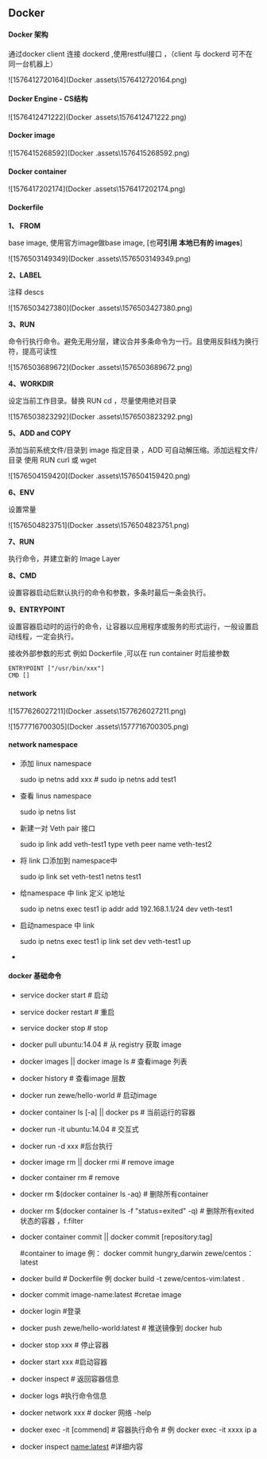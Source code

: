 ## Docker  

#### Docker 架构

通过docker client 连接 dockerd ,使用restful接口 ，（client 与 dockerd 可不在同一台机器上）

![1576412720164](Docker  .assets\1576412720164.png)



#### Docker Engine - CS结构

![1576412471222](Docker  .assets\1576412471222.png)



#### Docker image



![1576415268592](Docker  .assets\1576415268592.png)

#### Docker container



![1576417202174](Docker  .assets\1576417202174.png)



#### Dockerfile

**1、 FROM**  

base image, 使用官方image做base image, [也**可引用 本地已有的 images**]

![1576503149349](Docker  .assets\1576503149349.png)

**2、LABEL** 

注释  descs

![1576503427380](Docker  .assets\1576503427380.png)

**3、RUN**

命令行执行命令。避免无用分层，建议合并多条命令为一行。且使用反斜线为换行符，提高可读性

![1576503689672](Docker  .assets\1576503689672.png)

**4、WORKDIR**

设定当前工作目录。替换 RUN cd ，尽量使用绝对目录

![1576503823292](Docker  .assets\1576503823292.png)

**5、ADD and COPY**

添加当前系统文件/目录到 image 指定目录 ，ADD 可自动解压缩。添加远程文件/目录 使用 RUN curl 或 wget

![1576504159420](Docker  .assets\1576504159420.png)

**6、ENV**

设置常量

![1576504823751](Docker  .assets\1576504823751.png)

**7、RUN**

执行命令，并建立新的 Image Layer



**8、CMD**

设置容器启动后默认执行的命令和参数，多条时最后一条会执行。



**9、ENTRYPOINT** 

设置容器启动时的运行的命令，让容器以应用程序或服务的形式运行，一般设置启动线程，一定会执行。

接收外部参数的形式 例如 Dockerfile ,可以在 run container 时后接参数

```
ENTRYPOINT ["/usr/bin/xxx"]
CMD []
```



#### network



![1577626027211](Docker  .assets\1577626027211.png)



![1577716700305](Docker  .assets\1577716700305.png)





#### **network namespace**



+ 添加 linux namespace  

  sudo ip netns add xxx   # sudo ip netns add test1

+ 查看 linus namespace

  sudo ip netns list

+ 新建一对 Veth pair 接口

  sudo ip link add veth-test1 type veth peer name veth-test2

+ 将 link 口添加到 namespace中

  sudo ip link set veth-test1 netns test1

+ 给namespace 中 link 定义 ip地址

  sudo ip netns exec test1 ip addr add 192.168.1.1/24 dev veth-test1

+ 启动namespace 中 link

  sudo ip netns exec test1 ip link set dev veth-test1 up

+ 









#### docker 基础命令

+ service docker start # 启动

+ service docker restart # 重启

+ service docker stop # stop

+ docker pull ubuntu:14.04    # 从 registry 获取 image

+ docker images || docker image ls  # 查看image 列表

+ docker history <imageid> # 查看image 层数

+ docker run zewe/hello-world # 启动image

+ docker container ls [-a] || docker ps # 当前运行的容器

+ docker run -it ubuntu:14.04 # 交互式

+ docker run -d xxx  #后台执行

+ docker image rm <id> || docker rmi <id> # remove image

+ docker container rm <id> # remove

+ docker rm $(docker container ls -aq) # 删除所有container

+ docker rm $(docker container ls -f  "status=exited"  -q)  # 删除所有exited 状态的容器 ，f:filter

+ docker container  commit || docker commit <names> [repository:tag]

  #container to image 例： docker commit hungry_darwin zewe/centos：latest

+ docker build  # Dockerfile 例 docker build -t zewe/centos-vim:latest . 

+ docker commit  <container id> image-name:latest  #cretae image

+ docker login #登录

+ docker push zewe/hello-world:latest # 推送镜像到 docker hub

+ docker stop xxx # 停止容器

+ docker start xxx #启动容器

+ docker inspect  <containerid> # 返回容器信息

+ docker logs <xxxid> #执行命令信息 

+ docker network xxx # docker 网络 -help 

+ docker exec  -it <container> [commend] # 容器执行命令 # 例 docker exec -it xxxx ip a 

+  docker inspect <name:latest>  #详细内容

 